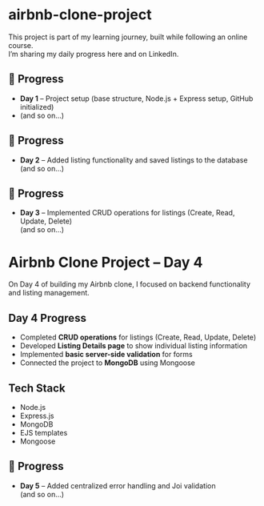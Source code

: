 # airbnb-clone-project

This project is part of my learning journey, built while following an online course.  
I’m sharing my daily progress here and on LinkedIn.

## 📅 Progress

- **Day 1** – Project setup (base structure, Node.js + Express setup, GitHub initialized)
- (and so on...)

## 📅 Progress

- **Day 2** – Added listing functionality and saved listings to the database  
  (and so on...)

## 📅 Progress

- **Day 3** – Implemented CRUD operations for listings (Create, Read, Update, Delete)  
  (and so on...)



# Airbnb Clone Project – Day 4

On Day 4 of building my Airbnb clone, I focused on backend functionality and listing management.

## **Day 4 Progress**
- Completed **CRUD operations** for listings (Create, Read, Update, Delete)
- Developed **Listing Details page** to show individual listing information
- Implemented **basic server-side validation** for forms
- Connected the project to **MongoDB** using Mongoose

## **Tech Stack**
- Node.js
- Express.js
- MongoDB
- EJS templates
- Mongoose

   
  
## 📅 Progress
- **Day 5** – Added centralized error handling and Joi validation  
(and so on...)

